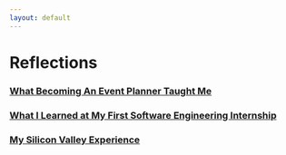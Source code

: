 ```yaml
---
layout: default
---
```

# Reflections

### [What Becoming An Event Planner Taught Me](/chp-eportfolio/reflection-posts/ceb-reflection.html)

### [What I Learned at My First Software Engineering Internship](/chp-eportfolio/reflection-posts/first-internship.html)

### [My Silicon Valley Experience](/chp-eportfolio/reflection-posts/silicon-valley.html)
